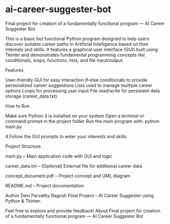# ai-career-suggester-bot
Final project for creation of a fundamentally functional program — AI Career Suggester Bot

This is a basic but functional Python program designed to help users discover suitable career paths in Artificial Intelligence based on their interests and skills. It features a graphical user interface (GUI) built using Tkinter and demonstrates fundamental programming concepts like conditionals, loops, functions, lists, and file input/output.

Features

User-friendly GUI for easy interaction
If-else conditionals to provide personalized career suggestions
Lists used to manage multiple career options
Loops for processing user input
File read/write for persistent data storage (career_data.txt)

How to Run

Make sure Python 3 is installed on your system
Open a terminal or command prompt in the project folder
Run the main program with:
python main.py

4.Follow the GUI prompts to enter your interests and skills

Project Structure

main.py – Main application code with GUI and logic

career_data.txt – (Optional) External file for additional career data

concept_document.pdf – Project concept and UML diagram

README.md – Project documentation

Author
Devi Parvathy Ragosh
Final Project – AI Career Suggester using Python & Tkinter.

 Feel free to explore and provide feedback!
About
Final project for creation of a fundamentally functional program — AI Career Suggester Bot

